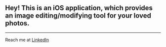## Hey! This is an iOS application, which provides an image editing/modifying tool for your loved photos.
---
Reach me at [LinkedIn](https://linkedin.com/in/krravindra)

